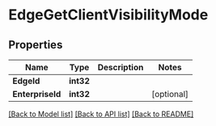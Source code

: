 # EdgeGetClientVisibilityMode

## Properties

Name | Type | Description | Notes
------------ | ------------- | ------------- | -------------
**EdgeId** | **int32** |  | 
**EnterpriseId** | **int32** |  | [optional] 

[[Back to Model list]](../README.md#documentation-for-models) [[Back to API list]](../README.md#documentation-for-api-endpoints) [[Back to README]](../README.md)


